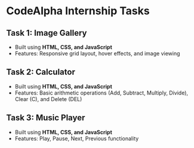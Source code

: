 # CodeAlpha Internship Tasks

## Task 1: Image Gallery
- Built using **HTML, CSS, and JavaScript**
- Features: Responsive grid layout, hover effects, and image viewing

## Task 2: Calculator
- Built using **HTML, CSS, and JavaScript**
- Features: Basic arithmetic operations (Add, Subtract, Multiply, Divide), Clear (C), and Delete (DEL)

## Task 3: Music Player
- Built using **HTML, CSS, and JavaScript**
- Features: Play, Pause, Next, Previous functionality
